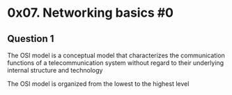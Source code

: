 # 0x07. Networking basics #0

## Question 1
The OSI model is a conceptual model that characterizes the communication functions of a telecommunication system without regard to their underlying internal structure and technology

The OSI model is organized from the lowest to the highest level

